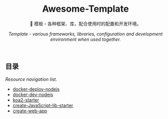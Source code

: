 <div align="center">
  <h1>Awesome-Template</h1>

  <p>🍭 模板 - 各种框架、库，配合使用时的配置和开发环境。</p>
  <p><i>Template - various frameworks, libraries, configuration and development environment when used together.</i></p>
</div>

<br />

## 目录

*Resource navigation list.*

- [docker-deploy-nodejs](./templates/docker-deploy-nodejs)
- [docker-dev-nodejs](./templates/docker-dev-nodejs)
- [koa2-starter](./templates/koa2-starter)
- [create-JavaScript-lib-starter](https://github.com/wang1212/create-lib-starter)
- [create-web-app](https://github.com/wang1212/create-web-app)
